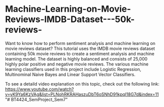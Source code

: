 # Machine-Learning-on-Movie-Reviews-IMDB-Dataset---50k-reviews-
Want to know how to perform sentiment analysis and machine learning on movie reviews dataset? 
This tutorial uses the IMDB movie reviews dataset containing 50k movie reviews to create a sentiment analysis and machine learning model. 
The dataset is highly balanced and consists of 25,000 highly polar positive and negative movie reviews. The various machine learning classifiers 
used in this project include Logistic Regression, Multinominal Naive Bayes and Linear Support Vector Classifiers. 

To see a detaild video explanation on this topic, check out the following link:
https://www.youtube.com/watch?v=yK9Ya6KzVAg&list=PLNohRKRAHaszuDbT6oSNhD91kpqI18G7d&index=11
"# BT4424_SemProject_Sem7" 
